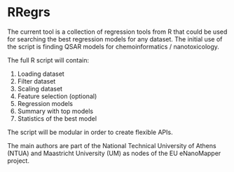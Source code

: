 RRegrs
======

The current tool is a collection of regression tools from R that could be used for searching the best regression models for any dataset. The initial use of the script is finding QSAR models for chemoinformatics / nanotoxicology.

The full R script will contain:
1) Loading dataset
2) Filter dataset
3) Scaling dataset
4) Feature selection (optional)
5) Regression models
6) Summary with top models
7) Statistics of the best model

The script will be modular in order to create flexible APIs.

The main authors are part of the National Technical University of Athens (NTUA) and Maastricht University (UM) as nodes of the EU eNanoMapper project.

